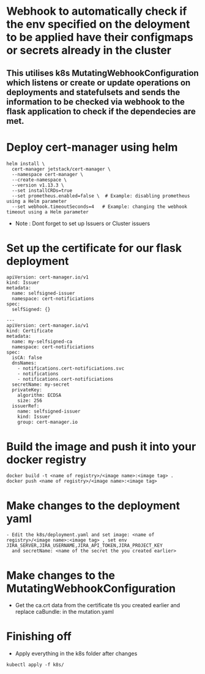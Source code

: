 # Webhook to automatically check if the env specified on the deloyment to be applied have their configmaps or secrets already in the cluster
## This utilises k8s MutatingWebhookConfiguration which listens or create or update operations on deployments and statefulsets and sends the information to be checked via webhook to the flask application to check if the dependecies are met.
# Deploy cert-manager using helm

```shell
helm install \
  cert-manager jetstack/cert-manager \
  --namespace cert-manager \
  --create-namespace \
  --version v1.13.3 \
  --set installCRDs=true
  --set prometheus.enabled=false \  # Example: disabling prometheus using a Helm parameter
  --set webhook.timeoutSeconds=4   # Example: changing the webhook timeout using a Helm parameter

```
- Note : Dont forget to set up Issuers or Cluster issuers
# Set up the certificate for our flask deployment
```commandline
apiVersion: cert-manager.io/v1
kind: Issuer
metadata:
  name: selfsigned-issuer
  namespace: cert-notificiations
spec:
  selfSigned: {}

---
apiVersion: cert-manager.io/v1
kind: Certificate
metadata:
  name: my-selfsigned-ca
  namespace: cert-notificiations
spec:
  isCA: false
  dnsNames:
    - notifications.cert-notificiations.svc
    - notifications
    - notifications.cert-notificiations
  secretName: my-secret
  privateKey:
    algorithm: ECDSA
    size: 256
  issuerRef:
    name: selfsigned-issuer
    kind: Issuer
    group: cert-manager.io
```
# Build the image and push it into your docker registry

```docker
docker build -t <name of registry>/<image name>:<image tag> .
docker push <name of registry>/<image name>:<image tag>
```

# Make changes to the deployment yaml
```shell
- Edit the k8s/deployment.yaml and set image: <name of registry>/<image name>:<image tag> , set env JIRA_SERVER,JIRA_USERNAME,JIRA_API_TOKEN,JIRA_PROJECT_KEY
  and secretName: <name of the secret the you created earlier>
```
# Make changes to the MutatingWebhookConfiguration

- Get the ca.crt data from the certificate tls you created earlier and replace caBundle: in the mutation.yaml

# Finishing off

- Apply everything in the k8s folder after changes
```shell
kubectl apply -f k8s/
```